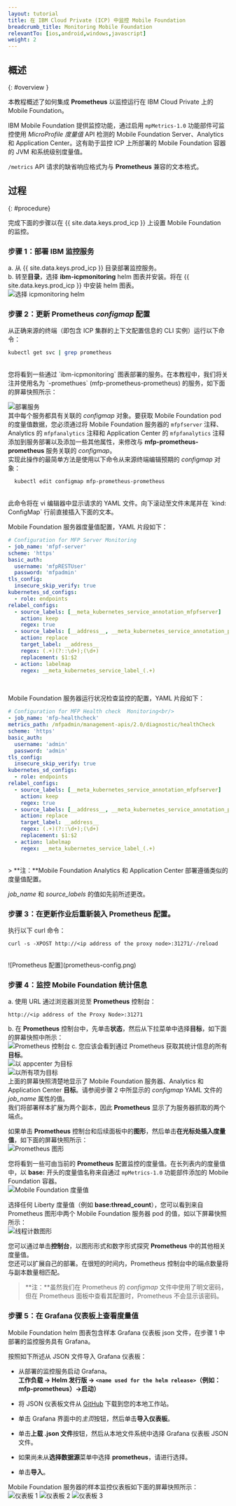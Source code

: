 ```yaml
---
layout: tutorial
title: 在 IBM Cloud Private (ICP) 中监控 Mobile Foundation
breadcrumb_title: Monitoring Mobile Foundation
relevantTo: [ios,android,windows,javascript]
weight: 2
---
```

<!-- NLS_CHARSET=UTF-8 -->
## 概述
{: #overview }

本教程概述了如何集成 **Prometheus** 以监控运行在 IBM Cloud Private 上的 Mobile Foundation。

IBM Mobile Foundation 提供监控功能，通过启用 `mpMetrics-1.0` 功能部件可监控使用 *MicroProfile 度量值* API 检测的 Mobile Foundation Server、Analytics 和 Application Center。这有助于监控 ICP 上所部署的 Mobile Foundation 容器的 JVM 和系统级别度量值。

`/metrics` API 请求的缺省响应格式为与 **Prometheus** 兼容的文本格式。


## 过程
{: #procedure}

完成下面的步骤以在 {{ site.data.keys.prod_icp }} 上设置 Mobile Foundation 的监控。

### 步骤 1：部署 IBM 监控服务
a.  从 {{ site.data.keys.prod_icp }} 目录部署监控服务。<br/>
b.  转至**目录**，选择 **ibm-icpmonitoring** helm 图表并安装。将在 {{ site.data.keys.prod_icp }} 中安装 helm 图表。<br/>
    ![选择 icpmonitoring helm](select-monitoring-helm.png)

### 步骤 2：更新 **Prometheus** *configmap* 配置

从正确来源的终端（即包含 ICP 集群的上下文配置信息的 CLI 实例）运行以下命令：<br/>
```bash
kubectl get svc | grep prometheus
```
<br/>
您将看到一些通过 `ibm-icpmonitoring` 图表部署的服务。在本教程中，我们将关注并使用名为 `<name used for the helm release>-promethues` (mfp-prometheus-prometheus) 的服务，如下面的屏幕快照所示：<br/>

![部署服务](get-svcs-helm.png)
<br/>
其中每个服务都具有关联的 *configmap* 对象。要获取 Mobile Foundation pod 的度量值数据，您必须通过将 Mobile Foundation 服务器的 `mfpfserver` 注释、Analytics 的 `mfpfanalytics` 注释和 Application Center 的 `mfpfanalytics` 注释添加到服务部署以及添加一些其他属性，来修改与 **mfp-prometheus-prometheus** 服务关联的 *configmap*。<br/>
实现此操作的最简单方法是使用以下命令从来源终端编辑预期的 *configmap* 对象：<br/>
```bash
  kubectl edit configmap mfp-prometheus-prometheus
  ```
<br/>
此命令将在 vi 编辑器中显示请求的 YAML 文件。向下滚动至文件末尾并在 `kind: ConfigMap` 行前直接插入下面的文本。

Mobile Foundation 服务器度量值配置，YAML 片段如下：<br/>

```yaml
# Configuration for MFP Server Monitoring
- job_name: 'mfpf-server'
scheme: 'https'
basic_auth:
  username: 'mfpRESTUser'
  password: 'mfpadmin'
tls_config:
  insecure_skip_verify: true
kubernetes_sd_configs:
  - role: endpoints
relabel_configs:
  - source_labels: [__meta_kubernetes_service_annotation_mfpfserver]
    action: keep
    regex: true
  - source_labels: [__address__, __meta_kubernetes_service_annotation_prometheus_io_port]
    action: replace
    target_label: __address__
    regex: (.+)(?::\d+);(\d+)
    replacement: $1:$2
  - action: labelmap
    regex: __meta_kubernetes_service_label_(.+)
```    
<br/>

Mobile Foundation 服务器运行状况检查监控的配置，YAML 片段如下：<br/>

```yaml
# Configuration for MFP Health check  Monitoring<br/>
- job_name: 'mfp-healthcheck'
metrics_path: /mfpadmin/management-apis/2.0/diagnostic/healthCheck
scheme: 'https'
basic_auth:
  username: 'admin'
  password: 'admin'
tls_config:
  insecure_skip_verify: true
kubernetes_sd_configs:
  - role: endpoints
relabel_configs:
  - source_labels: [__meta_kubernetes_service_annotation_mfpfserver]
    action: keep
    regex: true
  - source_labels: [__address__, __meta_kubernetes_service_annotation_prometheus_io_port]
    action: replace
    target_label: __address__
    regex: (.+)(?::\d+);(\d+)
    replacement: $1:$2
  - action: labelmap
    regex: __meta_kubernetes_service_label_(.+)
```
<br/>
> **注：**Mobile Foundation Analytics 和 Application Center 部署遵循类似的度量值配置。

*job_name* 和 *source_labels* 的值如先前所述更改。
  
### 步骤 3：在更新作业后重新装入 **Prometheus** 配置。
执行以下 curl 命令：<br/>
```cURL
curl -s -XPOST http://<ip address of the proxy node>:31271/-/reload
```
<br/>
![Prometheus 配置](prometheus-config.png)

### 步骤 4：监控 Mobile Foundation 统计信息

a. 使用 URL 通过浏览器浏览至 **Prometheus** 控制台：<br/>
```
http://<ip address of the Proxy Node>:31271
```
b. 在 **Prometheus** 控制台中，先单击**状态**，然后从下拉菜单中选择**目标**，如下面的屏幕快照中所示：<br/>
  ![Prometheus 控制台](prometheus-console.png)
c. 您应该会看到通过 Prometheus 获取其统计信息的所有**目标**。<br/>
  ![以 appcenter 为目标](target-appcenter.png)<br/>
  ![以所有项为目标](target-all.png)
<br/>
  上面的屏幕快照清楚地显示了 Mobile Foundation 服务器、Analytics 和 Application Center **目标**。请参阅步骤 2 中所显示的 *configmap* YAML 文件的 *job_name* 属性的值。<br/>
我们将部署样本扩展为两个副本，因此 **Prometheus** 显示了为服务器抓取的两个端点。<br/>

  如果单击 **Prometheus** 控制台和后续面板中的**图形**，然后单击**在光标处插入度量值**，如下面的屏幕快照所示：<br/>
  ![Prometheus 图形](graph-config.png)

  您将看到一些可由当前的 **Prometheus** 配置监控的度量值。在长列表内的度量值中，以 **base:** 开头的度量值名称来自通过 `mpMetrics-1.0` 功能部件添加的 Mobile Foundation 容器。<br/>
  ![Mobile Foundation 度量值](metrics.png)

  选择任何 Liberty 度量值（例如 **base:thread_count**），您可以看到来自 Prometheus 图形中两个 Mobile Foundation 服务器 pod 的值，如以下屏幕快照所示：<br/>
  ![线程计数图形](thread-count-graph.png)

  您可以通过单击**控制台**，以图形形式和数字形式探究 **Prometheus** 中的其他相关度量值。<br/>
您还可以扩展自己的部署。在很短的时间内，Prometheus 控制台中的端点数量将与副本数量相匹配。<br/>

  >**注：**虽然我们在 Prometheus 的 *configmap* 文件中使用了明文密码，但在 Prometheus 面板中查看其配置时，Prometheus 不会显示该密码。

### 步骤 5：在 **Grafana** 仪表板上查看度量值
Mobile Foundation helm 图表包含样本 Grafana 仪表板 json 文件，在步骤 1 中部署的监控服务具有 Grafana。<br/>

按照如下所述从 JSON 文件导入 Grafana 仪表板：<br/>

* 从部署的监控服务启动 Grafana。<br/>
  <b>工作负载 -> Helm 发行版 -> `<name used for the helm release>`（例如：mfp-prometheus）->启动）</b>

* 将 JSON 仪表板文件从 [GitHub](https://github.ibm.com/IBMPrivateCloud/charts/tree/master/stable/ibm-mfpf-server-prod/additionalFiles/ibm-mfpf-server-prod-grafanadashboard.json) 下载到您的本地工作站。<br/>

* 单击 Grafana 界面中的*主页*按钮，然后单击**导入仪表板**。<br/>

* 单击**上载 .json 文件**按钮，然后从本地文件系统中选择 Grafana 仪表板 JSON 文件。<br/>

* 如果尚未从**选择数据源**菜单中选择 **prometheus**，请进行选择。<br/>

* 单击**导入**。<br/>

Mobile Foundation 服务器的样本监控仪表板如下面的屏幕快照所示：<br/>
![仪表板 1](dashboard-1.png)
![仪表板 2](dashboard-2.png)
![仪表板 3](dashboard-3.png)
